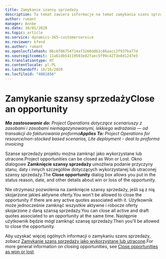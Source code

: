 ```yaml
---
title: Zamykanie szansy sprzedaży
description: Ta temat zawiera informacje na temat zamykania szans sprzedaży projektu.
author: rumant
manager: Annbe
ms.date: 10/01/2020
ms.topic: article
ms.service: dynamics-365-customerservice
ms.reviewer: kfend
ms.author: rumant
ms.openlocfilehash: 06c6f06754714af3260ddb1c86aacc2f937ba77d
ms.sourcegitcommit: 11a61db54119503e82faec5f99c4273e8d1247e5
ms.translationtype: HT
ms.contentlocale: pl-PL
ms.lasthandoff: 10/16/2020
ms.locfileid: "4081856"
---
```

# <a name="close-an-opportunity"></a><span data-ttu-id="dfcf1-103">Zamykanie szansy sprzedaży</span><span class="sxs-lookup"><span data-stu-id="dfcf1-103">Close an opportunity</span></span>

<span data-ttu-id="dfcf1-104">_**Ma zastosowanie do:** Project Operations dotyczące scenariuszy z zasobami i zasobami niemagazynowanymi, lekkiego wdrażania — od transakcji do fakturowania proforma_</span><span class="sxs-lookup"><span data-stu-id="dfcf1-104">_**Applies To:** Project Operations for resource/non-stocked based scenarios, Lite deployment - deal to proforma invoicing_</span></span>

<span data-ttu-id="dfcf1-105">Szanse sprzedaży projektu można zamknąć jako wykorzystane lub utracone.</span><span class="sxs-lookup"><span data-stu-id="dfcf1-105">Project opportunities can be closed as Won or Lost.</span></span> <span data-ttu-id="dfcf1-106">Okno dialogowe **Zamknięcie szansy sprzedaży** umożliwia podanie przyczyny stanu, daty i innych szczegółów dotyczących wykorzystanej lub utraconej szansy sprzedaży.</span><span class="sxs-lookup"><span data-stu-id="dfcf1-106">The **Close opportunity** dialog box allows you put in the status reason, date, and other details about win or loss of the opportunity.</span></span>

<span data-ttu-id="dfcf1-107">Nie otrzymasz pozwolenia na zamknięcie szansy sprzedaży, jeśli są z nią skojarzone jakieś aktywne oferty.</span><span class="sxs-lookup"><span data-stu-id="dfcf1-107">You won't be allowed to close the opportunity if there are any active quotes associated with it.</span></span> <span data-ttu-id="dfcf1-108">Użytkownik może jednocześnie zamknąć wszystkie aktywne i robocze oferty skojarzone z daną szansą sprzedaży.</span><span class="sxs-lookup"><span data-stu-id="dfcf1-108">You can close all active and draft quotes associated to an opportunity at the same time.</span></span> <span data-ttu-id="dfcf1-109">Następnie użytkownik będzie mógł zamknąć szansę sprzedaży.</span><span class="sxs-lookup"><span data-stu-id="dfcf1-109">Then you'll be allowed to close the opportunity.</span></span>

<span data-ttu-id="dfcf1-110">Aby uzyskać więcej ogólnych informacji o zamykaniu szans sprzedaży, zobacz [Zamykanie szans sprzedaży jako wykorzystane lub utracone](https://docs.microsoft.com/dynamics365/sales-enterprise/close-opportunity-won-lost-sales).</span><span class="sxs-lookup"><span data-stu-id="dfcf1-110">For more general information on closing opportunities, see [Close opportunities as won or lost](https://docs.microsoft.com/dynamics365/sales-enterprise/close-opportunity-won-lost-sales).</span></span>
